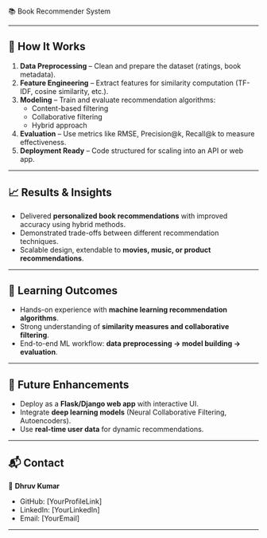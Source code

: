 📚 Book Recommender System


---

## 🚀 How It Works

1. **Data Preprocessing** – Clean and prepare the dataset (ratings, book metadata).  
2. **Feature Engineering** – Extract features for similarity computation (TF-IDF, cosine similarity, etc.).  
3. **Modeling** – Train and evaluate recommendation algorithms:
   - Content-based filtering  
   - Collaborative filtering  
   - Hybrid approach  
4. **Evaluation** – Use metrics like RMSE, Precision@k, Recall@k to measure effectiveness.  
5. **Deployment Ready** – Code structured for scaling into an API or web app.  

---

## 📈 Results & Insights

- Delivered **personalized book recommendations** with improved accuracy using hybrid methods.  
- Demonstrated trade-offs between different recommendation techniques.  
- Scalable design, extendable to **movies, music, or product recommendations**.  

---

## 🎯 Learning Outcomes

- Hands-on experience with **machine learning recommendation algorithms**.  
- Strong understanding of **similarity measures and collaborative filtering**.  
- End-to-end ML workflow: **data preprocessing → model building → evaluation**.  

---

## 🔮 Future Enhancements

- Deploy as a **Flask/Django web app** with interactive UI.  
- Integrate **deep learning models** (Neural Collaborative Filtering, Autoencoders).  
- Use **real-time user data** for dynamic recommendations.  

---

## 📬 Contact

👤 **Dhruv Kumar**  
- GitHub: [YourProfileLink]  
- LinkedIn: [YourLinkedIn]  
- Email: [YourEmail]  

---
